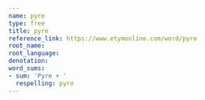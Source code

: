 ```yaml
---
name: pyre
type: free
title: pyre
reference_link: https://www.etymonline.com/word/pyre
root_name: 
root_language: 
denotation: 
word_sums:
- sum: 'Pyre + '
  respelling: pyre
---
```

